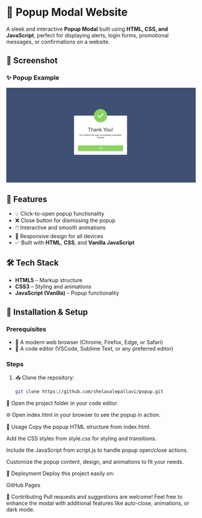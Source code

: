 # 🔳 Popup Modal Website

A sleek and interactive **Popup Modal** built using **HTML, CSS, and JavaScript**, perfect for displaying alerts, login forms, promotional messages, or confirmations on a website.

## 📸 Screenshot

### ✨ Popup Example
![Popup Modal Screenshot](home.png)

## 🚀 Features

- 💡 Click-to-open popup functionality  
- ❌ Close button for dismissing the popup  
- 🖱️ Interactive and smooth animations  
- 🎨 Responsive design for all devices  
- ✅ Built with **HTML**, **CSS**, and **Vanilla JavaScript**  

## 🛠️ Tech Stack

- **HTML5** – Markup structure  
- **CSS3** – Styling and animations  
- **JavaScript (Vanilla)** – Popup functionality  

## 📌 Installation & Setup

### Prerequisites
- 📌 A modern web browser (Chrome, Firefox, Edge, or Safari)  
- 📌 A code editor (VSCode, Sublime Text, or any preferred editor)  

### Steps
1. 📥 Clone the repository:
   ```bash
   git clone https://github.com/shelavalepallavi/popup.git


📁 Open the project folder in your code editor.

🌐 Open index.html in your browser to see the popup in action.

🎯 Usage
Copy the popup HTML structure from index.html.

Add the CSS styles from style.css for styling and transitions.

Include the JavaScript from script.js to handle popup open/close actions.

Customize the popup content, design, and animations to fit your needs.

🚀 Deployment
Deploy this project easily on:

GitHub Pages


🙌 Contributing
Pull requests and suggestions are welcome! Feel free to enhance the modal with additional features like auto-close, animations, or dark mode.
